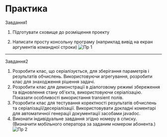 # Практика

Завдання1

1. Підготувати сховище до розміщення проекту


2. Написати просту консольну програму (наприклад вивід на екран аргументів командної строки)
![Пр 1](https://github.com/user-attachments/assets/8f9dc67f-be69-42dd-9630-e2744b21221d)
____________________________________________________________________________________________________________________________

Завдання2

1. Розробити клас, що серіалізується, для зберігання параметрів і результатів обчислень.
Використовуючи агрегування, розробити клас для знаходження рішення задачі. 
2. Розробити клас для демонстрації в діалоговому режимі збереження та відновлення стану об'єкта, використовуючи серіалізацію. Показати особливості використання transient полів. 
3. Розробити клас для тестування коректності результатів обчислень та серіалізації/десеріалізації.
Використовувати докладні коментарі для автоматичної генерації документації засобами javadoc.
4. Виконати індивідуальне завдання згідно номеру в списку. (Визначити мобільного оператора за заданим номером абонента.)
![Пр 2](https://github.com/user-attachments/assets/da3ec3c6-3e24-4bdf-9cc4-10f167a99219)
